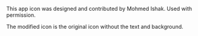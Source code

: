 This app icon was designed and contributed by Mohmed Ishak. Used with permission.

The modified icon is the original icon without the text and background.
